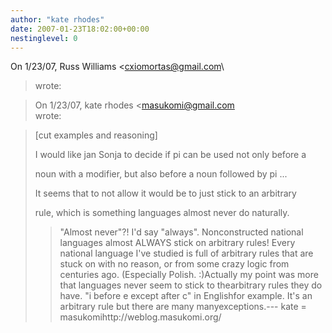 ```yaml
---
author: "kate rhodes"
date: 2007-01-23T18:02:00+00:00
nestinglevel: 0
---
```

On 1/23/07, Russ Williams <[cxiomortas@gmail.com](mailto://cxiomortas@gmail.com)\
> wrote:

> On 1/23/07, kate rhodes <[masukomi@gmail.com](mailto://masukomi@gmail.com)\
> wrote:

> 
> \[cut examples and reasoning\]
> 
>> 
> 
> I would like jan Sonja to decide if pi can be used not only before a
> 
> 
> noun with a modifier, but also before a noun followed by pi ...
> 
>> 
> It seems that to not allow it would be to just stick to an arbitrary
> 
> rule, which is something languages almost never do naturally.
>> "Almost never"?! I'd say "always". Nonconstructed national languages
> almost ALWAYS stick on arbitrary rules! Every national language I've
> studied is full of arbitrary rules that are stuck on with no reason,
> or from some crazy logic from centuries ago. (Especially Polish. :)Actually my point was more that languages never seem to stick to thearbitrary rules they do have. "i before e except after c" in Englishfor example. It's an arbitrary rule but there are many manyexceptions.---
 kate = masukomihttp://weblog.masukomi.org/